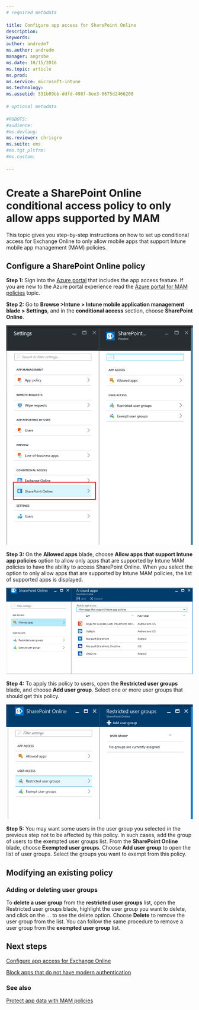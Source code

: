 ```yaml
---
# required metadata

title: Configure app access for SharePoint Online
description:
keywords:
author: andredm7
ms.author: andredm
manager: angrobe
ms.date: 10/15/2016
ms.topic: article
ms.prod:
ms.service: microsoft-intune
ms.technology:
ms.assetid: 531b09bb-ddfd-498f-8ee3-6675d2466208

# optional metadata

#ROBOTS:
#audience:
#ms.devlang:
ms.reviewer: chrisgre
ms.suite: ems
#ms.tgt_pltfrm:
#ms.custom:

---
```


# Create a SharePoint Online conditional access policy to only allow apps supported by MAM
This topic gives you step-by-step instructions on how to set up conditional access for  Exchange Online to only allow mobile apps that support Intune mobile app management (MAM) policies.

## Configure a SharePoint Online policy
**Step 1:** Sign into the [Azure portal](https://portal.azure.com) that includes the app access feature. If you
are new to the Azure portal experience read the [Azure portal for MAM policies](azure-portal-for-microsoft-intune-mam-policies.md) topic.

**Step 2:** Go to **Browse >Intune > Intune mobile application management blade > Settings**, and in the **conditional access** section, choose **SharePoint Online**.

![Screenshot of the settings blade showing conditional access section and the SharePoint Online blade open](../media/mam-ca-settings-spo.png)

**Step 3:** On the **Allowed apps** blade, choose **Allow apps that support Intune app policies** option to allow only apps that are supported by Intune MAM policies to have the ability to access SharePoint Online. When you select the option to only allow apps that are supported by Intune MAM policies, the list of supported apps is displayed.

![Screenshot of the allowed apps blade showing the list of apps](../media/mam-ca-spo-allowed-apps.png)

**Step 4:** To apply this policy to users, open the **Restricted user groups** blade, and choose **Add user group**. Select one or more user groups that should get this policy.

![Screenshot of the restricted user group blade with add user group option highlighted](../media/mam-ca-spo-restricted-groups.png)


**Step 5:** You may want some users in the user group you selected in the previous step not to be affected by this policy. In such cases, add the group of users to the exempted user groups list. From the **SharePoint Online** blade, choose **Exempted user groups**. Choose **Add user group** to open the list of user groups. Select the groups you want to exempt from this policy.  

## Modifying an existing policy
### Adding or deleting user groups
To **delete a user group** from the **restricted user groups** list, open the Restricted user groups blade, highlight the user group you want to delete, and click on the … to see the delete option. Choose **Delete** to remove the user group from the list. You can follow the same procedure to remove a user group from the **exempted user group** list.


## Next steps
[Configure app access for Exchange Online](mam-ca-for-exchange-online.md)

[Block apps that do not have modern authentication](block-apps-with-no-modern-authentication.md)

### See also

[Protect app data with MAM policies](protect-app-data-using-mobile-app-management-policies-with-microsoft-intune.md)
